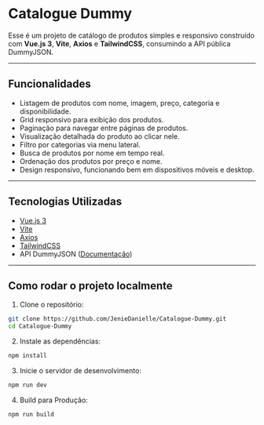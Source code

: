 # Catalogue Dummy

Esse é um projeto de catálogo de produtos simples e responsivo construído com **Vue.js 3**, **Vite**, **Axios** e **TailwindCSS**, consumindo a API pública DummyJSON.

---

## Funcionalidades

- Listagem de produtos com nome, imagem, preço, categoria e disponibilidade.
- Grid responsivo para exibição dos produtos.
- Paginação para navegar entre páginas de produtos.
- Visualização detalhada do produto ao clicar nele.
- Filtro por categorias via menu lateral.
- Busca de produtos por nome em tempo real.
- Ordenação dos produtos por preço e nome.
- Design responsivo, funcionando bem em dispositivos móveis e desktop.

---

## Tecnologias Utilizadas

- [Vue.js 3](https://vuejs.org/)
- [Vite](https://vitejs.dev/)
- [Axios](https://axios-http.com/)
- [TailwindCSS](https://tailwindcss.com/)
- API DummyJSON ([Documentação](https://dummyjson.com/))

---

## Como rodar o projeto localmente

1. Clone o repositório:

```bash
git clone https://github.com/JenieDanielle/Catalogue-Dummy.git
cd Catalogue-Dummy
```

2. Instale as dependências:

```bash
npm install
```

3. Inicie o servidor de desenvolvimento:

```bash
npm run dev
```

4. Build para Produção:

```bash
npm run build
```
